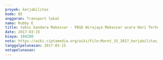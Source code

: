 ```yaml
---
proyek: kerjabilitas
kode: B5
anggaran: Transport lokal
nama: Rubby E
title: taksi bandara Makassar - PBSD Wirajaya Makassar acara Hari Terhubung Inklusi Makassar
date: 2017-03-15
biaya: 104280
nota: https://wiki.ciptamedia.org/wiki/File:Maret_15_2017_kerjabilitas_B5_taksi_bandara_rubby.jpg
tanggalpelunasan: 2017-03-15
notapelunasan:
---
```

